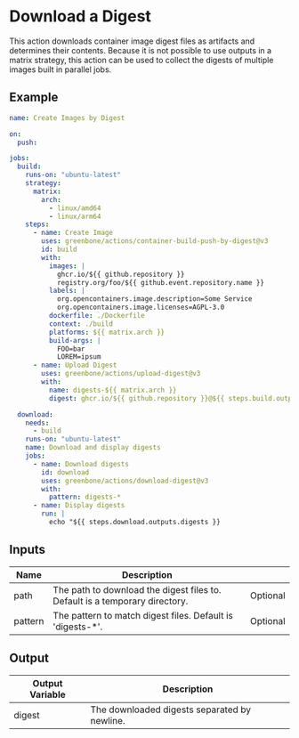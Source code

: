# Download a Digest

This action downloads container image digest files as artifacts and determines
their contents. Because it is not possible to use outputs in a matrix strategy,
this action can be used to collect the digests of multiple images built in
parallel jobs.

## Example

```yml
name: Create Images by Digest

on:
  push:

jobs:
  build:
    runs-on: "ubuntu-latest"
    strategy:
      matrix:
        arch:
          - linux/amd64
          - linux/arm64
    steps:
      - name: Create Image
        uses: greenbone/actions/container-build-push-by-digest@v3
        id: build
        with:
          images: |
            ghcr.io/${{ github.repository }}
            registry.org/foo/${{ github.event.repository.name }}
          labels: |
            org.opencontainers.image.description=Some Service
            org.opencontainers.image.licenses=AGPL-3.0
          dockerfile: ./Dockerfile
          context: ./build
          platforms: ${{ matrix.arch }}
          build-args: |
            FOO=bar
            LOREM=ipsum
      - name: Upload Digest
        uses: greenbone/actions/upload-digest@v3
        with:
          name: digests-${{ matrix.arch }}
          digest: ghcr.io/${{ github.repository }}@${{ steps.build.outputs.digest }}

  download:
    needs:
      - build
    runs-on: "ubuntu-latest"
    name: Download and display digests
    jobs:
      - name: Download digests
        id: download
        uses: greenbone/actions/download-digest@v3
        with:
          pattern: digests-*
      - name: Display digests
        run: |
          echo "${{ steps.download.outputs.digests }}
```

## Inputs

| Name    | Description                                                                 |          |
| ------- | --------------------------------------------------------------------------- | -------- |
| path    | The path to download the digest files to. Default is a temporary directory. | Optional |
| pattern | The pattern to match digest files. Default is 'digests-*'.                  | Optional |

## Output

| Output Variable | Description                                  |
| --------------- | -------------------------------------------- |
| digest          | The downloaded digests separated by newline. |
